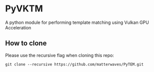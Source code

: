 # PyVKTM
A python module for performing template matching using Vulkan GPU Acceleration

## How to clone
Please use the recursive flag when cloning this repo:
```
git clone --recursive https://github.com/matterwaves/PyTEM.git
```